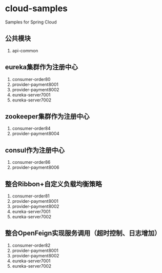 # cloud-samples
Samples for Spring Cloud

## 公共模块

1. api-common

## eureka集群作为注册中心

1. consumer-order80
2. provider-payment8001
3. provider-payment8002
4. eureka-server7001
5. eureka-server7002

## zookeeper集群作为注册中心

1. consumer-order84
2. provider-payment8004

## consul作为注册中心

1. consumer-order86
2. provider-payment8006

## 整合Ribbon+自定义负载均衡策略

1. consumer-order81
2. provider-payment8001
3. provider-payment8002
4. eureka-server7001
5. eureka-server7002

## 整合OpenFeign实现服务调用（超时控制、日志增加）

1. consumer-order82
2. provider-payment8001
3. provider-payment8002
4. eureka-server7001
5. eureka-server7002

